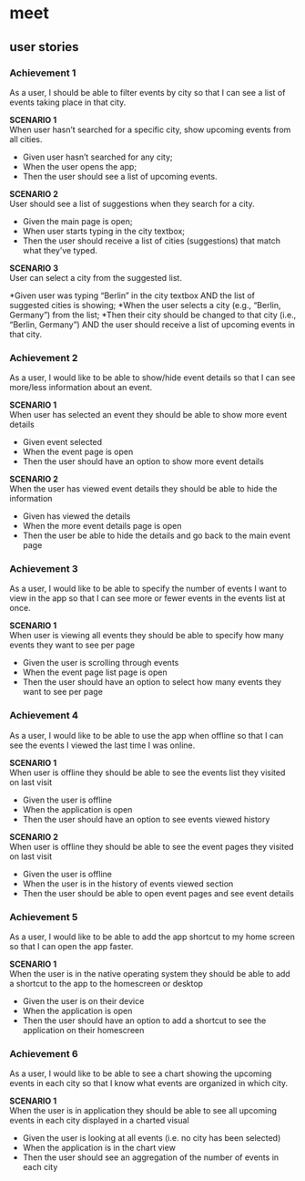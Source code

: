 # meet

## user stories 


### Achievement 1
As a user, I should be able to filter events by city so that I can see a list of events taking place in that city.

**SCENARIO 1**
<br>
When user hasn’t searched for a specific city, show upcoming events from all cities.

* Given user hasn’t searched for any city;
* When the user opens the app;
* Then the user should see a list of upcoming events.

**SCENARIO 2**
<br>
User should see a list of suggestions when they search for a city.

* Given the main page is open;
* When user starts typing in the city textbox;
* Then the user should receive a list of cities (suggestions) that match what they’ve typed.

**SCENARIO 3**
<br>
User can select a city from the suggested list.

*Given user was typing “Berlin” in the city textbox AND the list of suggested cities is showing;
*When the user selects a city (e.g., “Berlin, Germany”) from the list;
*Then their city should be changed to that city (i.e., “Berlin, Germany”) AND the user should receive a list of upcoming events in that city.

### **Achievement 2**
As a user, I would like to be able to show/hide event details so that I can see more/less information about an event.

**SCENARIO 1**
<br>
When user has selected an event they should be able to show more event details

* Given event selected
* When the event page is open
* Then the user should have an option to show more event details 


**SCENARIO 2**
<br>
When the user has viewed event details they should be able to hide the information

* Given has viewed the details 
* When the more event details page is open 
* Then the user be able to hide the details and go back to the main event page

### **Achievement 3**
As a user, I would like to be able to specify the number of events I want to view in the app so that I can see more or fewer events in the events list at once.

**SCENARIO 1**
<br>
When user is viewing all events they should be able to specify how many events they want to see per page 

* Given the user is scrolling through events
* When the event page list page is open
* Then the user should have an option to select how many events they want to see per page  

### **Achievement 4**
As a user, I would like to be able to use the app when offline so that I can see the events I viewed the last time I was online.

**SCENARIO 1**
<br>
When user is offline they should be able to see the events list they visited on last visit

* Given the user is offline 
* When the application is open
* Then the user should have an option to see events viewed history

**SCENARIO 2**
<br>
When user is offline they should be able to see the event pages they visited on last visit

* Given the user is offline 
* When the user is in the history of events viewed section 
* Then the user should be able to open event pages and see event details

### **Achievement 5**
As a user, I would like to be able to add the app shortcut to my home screen so that I can open the app faster.

**SCENARIO 1**
<br>
When the user is in the native operating system they should be able to add a shortcut to the app to the homescreen or desktop

* Given the user is on their device 
* When the application is open 
* Then the user should have an option to add a shortcut to see the application on their homescreen

### **Achievement 6**
As a user, I would like to be able to see a chart showing the upcoming events in each city so that I know what events are organized in which city.

**SCENARIO 1**
<br>
When the user is in application they should be able to see all upcoming events in each city displayed in a charted visual 

* Given the user is looking at all events (i.e. no city has been selected)  
* When the application is in the chart view
* Then the user should see an aggregation of the number of events in each city 

